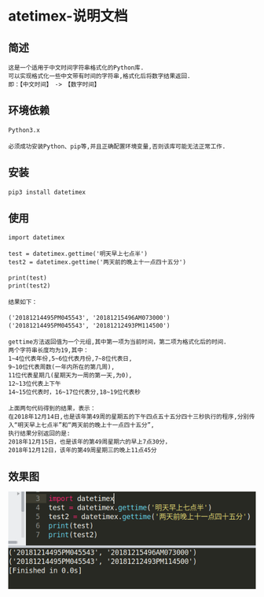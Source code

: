 #  atetimex-说明文档

## 简述
	这是一个适用于中文时间字符串格式化的Python库.
	可以实现格式化一些中文带有时间的字符串,格式化后将数字结果返回.
	即：【中文时间】　->　【数字时间】
 
## 环境依赖
	Python3.x
	
	必须成功安装Python、pip等,并且正确配置环境变量,否则该库可能无法正常工作.

## 安装
	pip3 install datetimex
	
## 使用
```
import datetimex

test = datetimex.gettime('明天早上七点半')
test2 = datetimex.gettime('两天前的晚上十一点四十五分')

print(test)
print(test2)

结果如下：

('20181214495PM045543', '20181215496AM073000')
('20181214495PM045543', '20181212493PM114500')

gettime方法返回值为一个元组,其中第一项为当前时间，第二项为格式化后的时间.
两个字符串长度均为19,其中：
1~4位代表年份,5~6位代表月份,7~8位代表日,
9~10位代表周数(一年内所在的第几周),
11位代表星期几(星期天为一周的第一天,为0),
12~13位代表上下午
14~15位代表时，16~17位代表分,18~19位代表秒

上面两句代码得到的结果，表示：
在2018年12月14日,也是该年第49周的星期五的下午四点五十五分四十三秒执行的程序,分别传入“明天早上七点半”和“两天前的晚上十一点四十五分”,
执行结果分别返回的是:
2018年12月15日，也是该年的第49周星期六的早上7点30分，
2018年12月12日，该年的第49周星期三的晚上11点45分
```

## 效果图
![](https://github.com/GreenLotusx/DateTimex/blob/master/2018-12-14%2017-16-46%E5%B1%8F%E5%B9%95%E6%88%AA%E5%9B%BE.png)  

